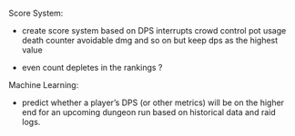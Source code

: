 Score System:

- create score system based on DPS interrupts crowd control pot usage death counter avoidable dmg and so on but keep dps as the highest value

- even count depletes in the rankings ?

Machine Learning:

- predict whether a player’s DPS (or other metrics) will be on the higher end for an upcoming dungeon run based on historical data and raid logs.
